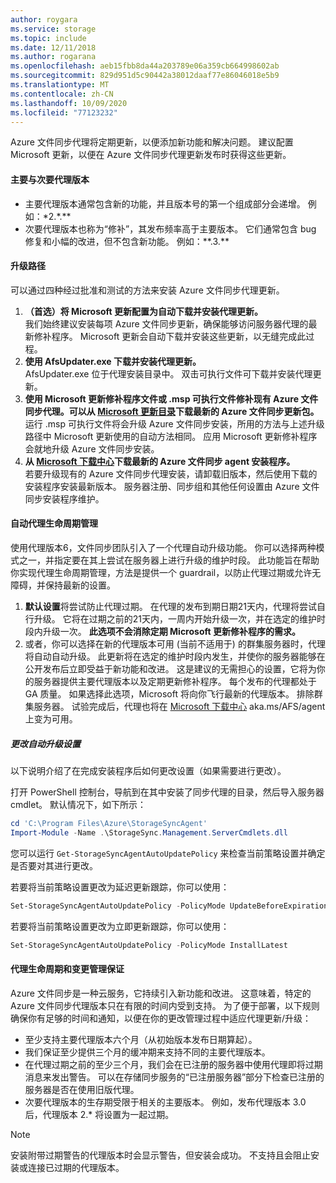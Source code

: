 ```yaml
---
author: roygara
ms.service: storage
ms.topic: include
ms.date: 12/11/2018
ms.author: rogarana
ms.openlocfilehash: aeb15fbb8da44a203789e06a359cb664998602ab
ms.sourcegitcommit: 829d951d5c90442a38012daaf77e86046018e5b9
ms.translationtype: MT
ms.contentlocale: zh-CN
ms.lasthandoff: 10/09/2020
ms.locfileid: "77123232"
---
```

Azure 文件同步代理将定期更新，以便添加新功能和解决问题。 建议配置 Microsoft 更新，以便在 Azure 文件同步代理更新发布时获得这些更新。

#### <a name="major-vs-minor-agent-versions"></a>主要与次要代理版本
* 主要代理版本通常包含新的功能，并且版本号的第一个组成部分会递增。 例如：\*2.\*.\*\*
* 次要代理版本也称为“修补”，其发布频率高于主要版本。 它们通常包含 bug 修复和小幅的改进，但不包含新功能。 例如：\*\*.3.\*\*

#### <a name="upgrade-paths"></a>升级路径
可以通过四种经过批准和测试的方法来安装 Azure 文件同步代理更新。 
1. **（首选）将 Microsoft 更新配置为自动下载并安装代理更新。**  
    我们始终建议安装每项 Azure 文件同步更新，确保能够访问服务器代理的最新修补程序。 Microsoft 更新会自动下载并安装这些更新，以无缝完成此过程。
2. **使用 AfsUpdater.exe 下载并安装代理更新。**  
    AfsUpdater.exe 位于代理安装目录中。 双击可执行文件可下载并安装代理更新。 
3. **使用 Microsoft 更新修补程序文件或 .msp 可执行文件修补现有 Azure 文件同步代理。可以从 [Microsoft 更新目录](https://www.catalog.update.microsoft.com/Search.aspx?q=Azure%20File%20Sync)下载最新的 Azure 文件同步更新包。**  
    运行 .msp 可执行文件将会升级 Azure 文件同步安装，所用的方法与上述升级路径中 Microsoft 更新使用的自动方法相同。 应用 Microsoft 更新修补程序会就地升级 Azure 文件同步安装。
4. **从 [Microsoft 下载中心](https://go.microsoft.com/fwlink/?linkid=858257)下载最新的 Azure 文件同步 agent 安装程序。**  
    若要升级现有的 Azure 文件同步代理安装，请卸载旧版本，然后使用下载的安装程序安装最新版本。 服务器注册、同步组和其他任何设置由 Azure 文件同步安装程序维护。

#### <a name="automatic-agent-lifecycle-management"></a>自动代理生命周期管理
使用代理版本6，文件同步团队引入了一个代理自动升级功能。 你可以选择两种模式之一，并指定要在其上尝试在服务器上进行升级的维护时段。 此功能旨在帮助你实现代理生命周期管理，方法是提供一个 guardrail，以防止代理过期或允许无障碍，并保持最新的设置。
1. **默认设置**将尝试防止代理过期。 在代理的发布到期日期21天内，代理将尝试自行升级。 它将在过期之前的21天内，一周内开始升级一次，并在选定的维护时段内升级一次。 **此选项不会消除定期 Microsoft 更新修补程序的需求。**
1. 或者，你可以选择在新的代理版本可用 (当前不适用于) 的群集服务器时，代理将自动自动升级。 此更新将在选定的维护时段内发生，并使你的服务器能够在公开发布后立即受益于新功能和改进。 这是建议的无需担心的设置，它将为你的服务器提供主要代理版本以及定期更新修补程序。 每个发布的代理都处于 GA 质量。 如果选择此选项，Microsoft 将向你飞行最新的代理版本。 排除群集服务器。 试验完成后，代理也将在 [Microsoft 下载中心](https://go.microsoft.com/fwlink/?linkid=858257) aka.ms/AFS/agent 上变为可用。

 ##### <a name="changing-the-auto-upgrade-setting"></a>更改自动升级设置

以下说明介绍了在完成安装程序后如何更改设置（如果需要进行更改）。

打开 PowerShell 控制台，导航到在其中安装了同步代理的目录，然后导入服务器 cmdlet。 默认情况下，如下所示：
```powershell
cd 'C:\Program Files\Azure\StorageSyncAgent'
Import-Module -Name .\StorageSync.Management.ServerCmdlets.dll
```

您可以运行 `Get-StorageSyncAgentAutoUpdatePolicy` 来检查当前策略设置并确定是否要对其进行更改。

若要将当前策略设置更改为延迟更新跟踪，你可以使用：
```powershell
Set-StorageSyncAgentAutoUpdatePolicy -PolicyMode UpdateBeforeExpiration
```

若要将当前策略设置更改为立即更新跟踪，你可以使用：
```powershell
Set-StorageSyncAgentAutoUpdatePolicy -PolicyMode InstallLatest
```

#### <a name="agent-lifecycle-and-change-management-guarantees"></a>代理生命周期和变更管理保证
Azure 文件同步是一种云服务，它持续引入新功能和改进。 这意味着，特定的 Azure 文件同步代理版本只在有限的时间内受到支持。 为了便于部署，以下规则确保你有足够的时间和通知，以便在你的更改管理过程中适应代理更新/升级：

- 至少支持主要代理版本六个月（从初始版本发布日期算起）。
- 我们保证至少提供三个月的缓冲期来支持不同的主要代理版本。 
- 在代理过期之前的至少三个月，我们会在已注册的服务器中使用代理即将过期消息来发出警告。 可以在存储同步服务的“已注册服务器”部分下检查已注册的服务器是否在使用旧版代理。
- 次要代理版本的生存期受限于相关的主要版本。 例如，发布代理版本 3.0 后，代理版本 2.\* 将设置为一起过期。

> [!Note]
> 安装附带过期警告的代理版本时会显示警告，但安装会成功。 不支持且会阻止安装或连接已过期的代理版本。
